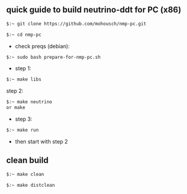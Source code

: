 ## quick guide to build neutrino-ddt for PC (x86) ##

```bash
$:~ git clone https://github.com/mohousch/nmp-pc.git
```
```bash
$:~ cd nmp-pc
```

* check preqs (debian):
```bash
$:~ sudo bash prepare-for-nmp-pc.sh
```

* step 1:
```bash
$:~ make libs
```

step 2:
```bash
$:~ make neutrino
or make
```

* step 3:
```bash
$:~ make run
```

* then start with step 2

## clean build ##
```bash
$:~ make clean
```

```bash
$:~ make distclean
```








